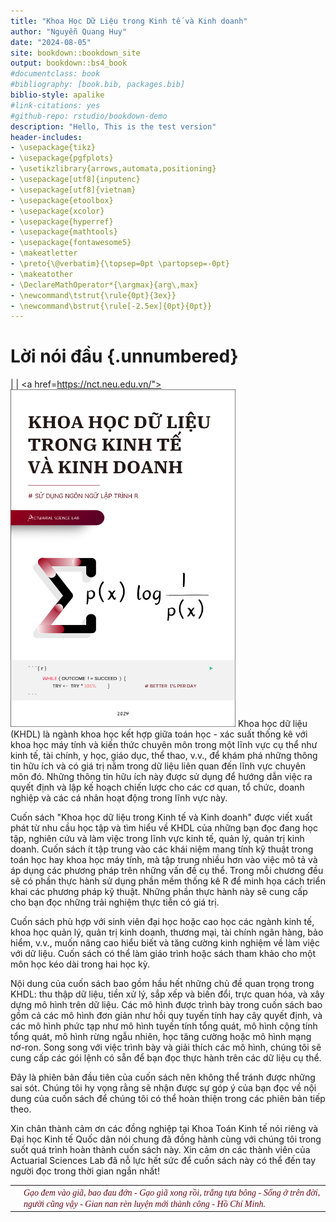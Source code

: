 ```yaml
--- 
title: "Khoa Học Dữ Liệu trong Kinh tế và Kinh doanh"
author: "Nguyễn Quang Huy"
date: "2024-08-05"
site: bookdown::bookdown_site
output: bookdown::bs4_book
#documentclass: book
#bibliography: [book.bib, packages.bib]
biblio-style: apalike
#link-citations: yes
#github-repo: rstudio/bookdown-demo
description: "Hello, This is the test version"
header-includes:
- \usepackage{tikz}
- \usepackage{pgfplots}
- \usetikzlibrary{arrows,automata,positioning}
- \usepackage[utf8]{inputenc}
- \usepackage[utf8]{vietnam}
- \usepackage{etoolbox}
- \usepackage{xcolor}
- \usepackage{hyperref}
- \usepackage{mathtools}
- \usepackage{fontawesome5}
- \makeatletter
- \preto{\@verbatim}{\topsep=0pt \partopsep=-0pt}
- \makeatother
- \DeclareMathOperator*{\argmax}{arg\,max}
- \newcommand\tstrut{\rule{0pt}{3ex}}
- \newcommand\bstrut{\rule[-2.5ex]{0pt}{0pt}}
---
```


# Lời nói đầu {.unnumbered}



|
|
<a href=https://nct.neu.edu.vn/"><img src="Bia sach 2.png" width="360" height="540" class="cover" alt="Buy on Amazon" /></a> Khoa học dữ liệu (KHDL) là ngành khoa học kết hợp giữa toán học - xác suất thống kê với khoa học máy tính và kiến thức chuyên môn trong một lĩnh vực cụ thể như kinh tế, tài chính, y học, giáo dục, thể thao, v.v., để khám phá những thông tin hữu ích và có giá trị nằm trong dữ liệu liên quan đến lĩnh vực chuyên môn đó. Những thông tin hữu ích này được sử dụng để hướng dẫn việc ra quyết định và lập kế hoạch chiến lược cho các cơ quan, tổ chức, doanh nghiệp và các cá nhân hoạt động trong lĩnh vực này.

Cuốn sách "Khoa học dữ liệu trong Kinh tế và Kinh doanh" được viết xuất phát từ nhu cầu học tập và tìm hiểu về KHDL của những bạn đọc đang học tập, nghiên cứu và làm việc trong lĩnh vực kinh tế, quản lý, quản trị kinh doanh. Cuốn sách ít tập trung vào các khái niệm mang tính kỹ thuật trong toán học hay khoa học máy tính, mà tập trung nhiều hơn vào việc mô tả và áp dụng các phương pháp trên những vấn đề cụ thể. Trong mỗi chương đều sẽ có phần thực hành sử dụng phần mềm thống kê R để minh họa cách triển khai các phương pháp kỹ thuật. Những phần thực hành này sẽ cung cấp cho bạn đọc những trải nghiệm thực tiễn có giá trị.

Cuốn sách phù hợp với sinh viên đại học hoặc cao học các ngành kinh tế, khoa học quản lý, quản trị kinh doanh, thương mại, tài chính ngân hàng, bảo hiểm, v.v., muốn nâng cao hiểu biết và tăng cường kinh nghiệm về làm việc với dữ liệu. Cuốn sách có thể làm giáo trình hoặc sách tham khảo cho một môn học kéo dài trong hai học kỳ.

Nội dung của cuốn sách bao gồm hầu hết những chủ đề quan trọng trong KHDL: thu thập dữ liệu, tiền xử lý, sắp xếp và biến đổi, trực quan hóa, và xây dựng mô hình trên dữ liệu. Các mô hình được trình bày trong cuốn sách bao gồm cả các mô hình đơn giản như hồi quy tuyến tính hay cây quyết định, và các mô hình phức tạp như mô hình tuyến tính tổng quát, mô hình cộng tính tổng quát, mô hình rừng ngẫu nhiên, học tăng cường hoặc mô hình mạng nơ-ron. Song song với việc trình bày và giải thích các mô hình, chúng tôi sẽ cung cấp các gói lệnh có sẵn để bạn đọc thực hành trên các dữ liệu cụ thể.

Đây là phiên bản đầu tiên của cuốn sách nên không thể tránh được những sai sót. Chúng tôi hy vọng rằng sẽ nhận được sự góp ý của bạn đọc về nội dung của cuốn sách để chúng tôi có thể hoàn thiện trong các phiên bản tiếp theo.

Xin chân thành cảm ơn các đồng nghiệp tại Khoa Toán Kinh tế nói riêng và Đại học Kinh tế Quốc dân nói chung đã đồng hành cùng với chúng tôi trong suốt quá trình hoàn thành cuốn sách này. Xin cảm ơn các thành viên của Actuarial Sciences Lab đã nỗ lực hết sức để cuốn sách này có thể đến tay người đọc trong thời gian ngắn nhất!

| | |
|-|-|
|  | <span style='color: #640514; font-family: Lora;'>*_Gạo đem vào giã, bao đau đớn - Gạo giã xong rồi, trắng tựa bông - Sống ở trên đời, người cũng vậy - Gian nan rèn luyện  mới thành công - Hồ Chí Minh._*</span> | | |


<!-- # REFERENCE -->

<!-- ### Source from thesis -->

<!-- **1.** Chen, Chun-houh, Wolfgang Karl Härdle, and Antony Unwin, eds (2007). *Handbook of data visualization.* \ -->
<!-- **2.** Aparicio, Manuela, and Carlos J. Costa. (2015). *Data visualization - Communication design quarterly review.* \ -->
<!-- **3.** Hadley Wickham. (2010). *A Layered Grammar of Graphics.* \ -->

<!-- ### Souce from website -->

<!-- **4.** [https://www.tableau.com/learn/articles/data-visualization](https://www.tableau.com/learn/articles/data-visualization) \ -->
<!-- **5.** [https://www.r-graph-gallery.com/ggplot2-package.html](https://www.r-graph-gallery.com/ggplot2-package.html) \ -->
<!-- **6.** [http://r-statistics.co/ggplot2-Tutorial-With-R.html](http://r-statistics.co/ggplot2-Tutorial-With-R.html) \ -->
<!-- **7.** [https://www.maths.usyd.edu.au/u/UG/SM/STAT3022/r/current/Misc/data-visualization-2.1.pdf](https://www.maths.usyd.edu.au/u/UG/SM/STAT3022/r/current/Misc/data-visualization-2.1.pdf) \ -->
<!-- **8.** [https://www.kaggle.com/](https://www.kaggle.com/) \ -->


